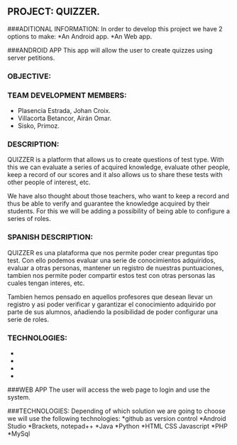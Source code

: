 ## PROJECT: QUIZZER.
###ADITIONAL INFORMATION:
In order to develop this project we have 2 options to make:
    *An Android app.
    *An Web app.

###ANDROID APP 
This app will allow the user to create quizzes using server petitions.
### OBJECTIVE:

### TEAM DEVELOPMENT MEMBERS:
* Plasencia Estrada, Johan Croix.
* Villacorta Betancor, Airán Omar.
* Sisko, Primoz.

### DESCRIPTION:
QUIZZER is a platform that allows us to create questions of test type. With this we can evaluate a series of acquired knowledge, evaluate other people, keep a record of our scores and it also allows us to share these tests with other people of interest, etc. 

We have also thought about those teachers, who want to keep a record and thus be able to verify and guarantee the knowledge acquired by their students. For this we will be adding a possibility of being able to configure a series of roles.

### SPANISH DESCRIPTION:
QUIZZER es una plataforma que nos permite poder crear preguntas tipo test. Con ello podemos evaluar una serie de conocimientos adquiridos, evaluar a otras personas, mantener un registro de nuestras puntuaciones, tambien nos permite poder compartir estos test con otras personas las cuales tengan interes, etc.

Tambien hemos pensado en aquellos profesores que desean llevar un registro y asi poder verificar y garantizar el conocimiento adquirido por parte de sus alumnos, añadiendo la posibilidad de poder configurar una serie de roles.  

### TECHNOLOGIES:
*
*
*
*
###WEB APP
The user will access the web page to login and use the system.

###TECHNOLOGIES:
Depending of which solution we are going to choose we will use the following technologies:
    *github as version control
    *Android Studio 
    *Brackets, notepad++
    *Java 
    *Python
    *HTML CSS Javascript 
    *PHP
    *MySql